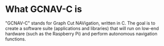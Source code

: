 # What GCNAV-C is

"GCNAV-C" stands for Graph Cut NAVigation, written in C.  The goal is to create a software suite (applications and libraries) 
that will run on low-end hardware (such as the Raspberry Pi) and perform autonomous navigation functions.


